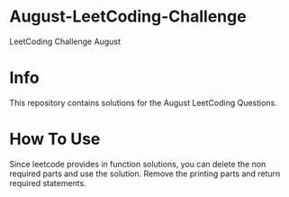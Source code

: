 # August-LeetCoding-Challenge
LeetCoding Challenge August

# Info
This repository contains solutions for the August LeetCoding Questions.

# How To Use
Since leetcode provides in function solutions, you can delete the non required parts and use the solution.
Remove the printing parts and return required statements.
